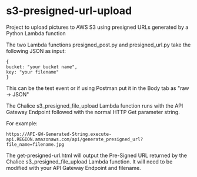 # s3-presigned-url-upload
Project to upload pictures to AWS S3 using presigned URLs generated by a Python Lambda function

The two Lambda functions presigned_post.py and presigned_url.py take the following JSON as input:

```
{
bucket: "your bucket name",
key: "your filename"
}
```

This can be the test event or if using Postman put it in the Body tab as "raw -> JSON"

The Chalice s3_presigned_file_upload Lambda function runs with the API Gateway Endpoint followed with the normal HTTP Get parameter string.

For example:

```
https://API-GW-Generated-String.execute-api.REGION.amazonaws.com/api/generate_presigned_url?file_name=filename.jpg
```

The get-presigned-url.html will output the Pre-Signed URL returned by the Chalice s3_presigned_file_upload Lambda function.
It will need to be modified with your API Gateway Endpoint and filename.
